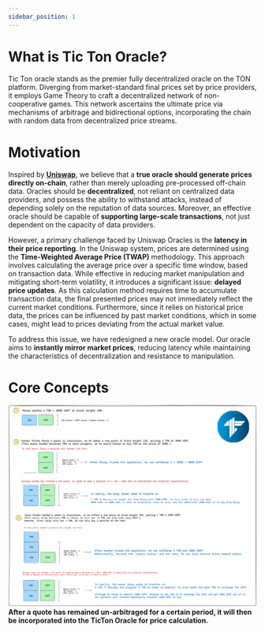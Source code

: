 ```yaml
---
sidebar_position: 1
---
```


# What is Tic Ton Oracle?

Tic Ton oracle stands as the premier fully decentralized oracle on the TON platform. Diverging from market-standard final prices set by price providers, it employs Game Theory to craft a decentralized network of non-cooperative games. This network ascertains the ultimate price via mechanisms of arbitrage and bidirectional options, incorporating the chain with random data from decentralized price streams.

# Motivation

Inspired by [**Uniswap**](../oracle/comparison#type-three-uniswaps-actual-price-oracle-model), we believe that a **true oracle should generate prices directly on-chain**, rather than merely uploading pre-processed off-chain data. Oracles should be **decentralized**, not reliant on centralized data providers, and possess the ability to withstand attacks, instead of depending solely on the reputation of data sources. Moreover, an effective oracle should be capable of **supporting large-scale transactions**, not just dependent on the capacity of data providers.

However, a primary challenge faced by Uniswap Oracles is the **latency in their price reporting**. In the Uniswap system, prices are determined using the **Time-Weighted Average Price (TWAP)** methodology. This approach involves calculating the average price over a specific time window, based on transaction data. While effective in reducing market manipulation and mitigating short-term volatility, it introduces a significant issue: **delayed price updates**. As this calculation method requires time to accumulate transaction data, the final presented prices may not immediately reflect the current market conditions. Furthermore, since it relies on historical price data, the prices can be influenced by past market conditions, which in some cases, might lead to prices deviating from the actual market value.

To address this issue, we have redesigned a new oracle model. Our oracle aims to **instantly mirror market prices**, reducing latency while maintaining the characteristics of decentralization and resistance to manipulation.

# Core Concepts
![Alt text](../../image/core.png)
**After a quote has remained un-arbitraged for a certain period, it will then be incorporated into the TicTon Oracle for price calculation.**